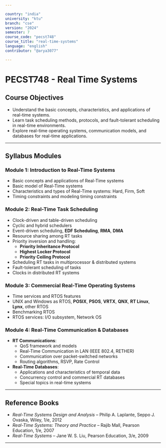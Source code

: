 ```yaml
---

country: "india"
university: "ktu"
branch: "cse"
version: "2024"
semester: 7
course_code: "pecst748"
course_title: "real-time-systems"
language: "english"
contributor: "@arya3077"

---
```


# PECST748 - Real Time Systems

## Course Objectives

* Understand the basic concepts, characteristics, and applications of real-time systems.  
* Learn task scheduling methods, protocols, and fault-tolerant scheduling in real-time environments.  
* Explore real-time operating systems, communication models, and databases for real-time applications.  

---

## Syllabus Modules

### Module 1: Introduction to Real-Time Systems 

- Basic concepts and applications of Real-Time systems  
- Basic model of Real-Time systems  
- Characteristics and types of Real-Time systems: Hard, Firm, Soft  
- Timing constraints and modeling timing constraints  

### Module 2: Real-Time Task Scheduling

- Clock-driven and table-driven scheduling  
- Cyclic and hybrid schedulers  
- Event-driven scheduling, **EDF Scheduling**, **RMA**, **DMA**  
- Resource sharing among RT tasks  
- Priority inversion and handling:  
  - **Priority Inheritance Protocol**  
  - **Highest Locker Protocol**  
  - **Priority Ceiling Protocol**  
- Scheduling RT tasks in multiprocessor & distributed systems  
- Fault-tolerant scheduling of tasks  
- Clocks in distributed RT systems  

### Module 3: Commercial Real-Time Operating Systems 

- Time services and RTOS features  
- UNIX and Windows as RTOS, **POSIX**, **PSOS**, **VRTX**, **QNX**, **RT Linux**, **Lynx**, other RTOS  
- Benchmarking RTOS  
- RTOS services: I/O subsystem, Network OS  

### Module 4: Real-Time Communication & Databases

- **RT Communications**:  
  - QoS framework and models  
  - Real-Time Communication in LAN (IEEE 802.4, RETHER)  
  - Communication over packet-switched networks  
  - Routing algorithms, RSVP, Rate Control  
- **Real-Time Databases**:  
  - Applications and characteristics of temporal data  
  - Concurrency control and commercial RT databases  
  - Special topics in real-time systems  

---

## Reference Books

- *Real-Time Systems Design and Analysis* – Philip A. Laplante, Seppo J. Ovaska, Wiley, 1/e, 2012  
- *Real-Time Systems: Theory and Practice* – Rajib Mall, Pearson Education, 1/e, 2007  
- *Real-Time Systems* – Jane W. S. Liu, Pearson Education, 3/e, 2009  

---
